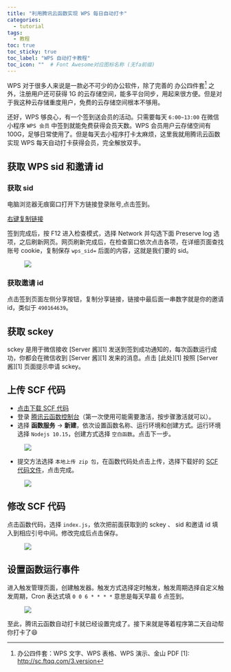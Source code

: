 ```yaml
---
title: "利用腾讯云函数实现 WPS 每日自动打卡"
categories:
  - tutorial
tags:
  - 教程
toc: true
toc_sticky: true
toc_label: "WPS 自动打卡教程"
toc_icon: ""  # Font Awesome对应图标名称 (无fa前缀)	
---
```

WPS 对于很多人来说是一款必不可少的办公软件，除了完善的 办公四件套[^1] 之外，注册用户还可获得 1G 的云存储空间，能多平台同步，用起来很方便。但是对于我这种云存储重度用户，免费的云存储空间根本不够用。

还好，WPS 够良心，有一个签到送会员的活动。只需要每天 `6:00~13:00` 在微信小程序 `WPS 会员` 中签到就能免费获得会员天数。WPS 会员用户云存储空间有 100G，足够日常使用了。但是每天去小程序打卡太麻烦，这里我就用腾讯云函数实现 WPS 每天自动打卡获得会员，完全解放双手。

## 获取 WPS sid 和邀请 id
### 获取 sid
电脑浏览器无痕窗口打开下方链接登录账号,点击签到。

[右键复制链接](https://zt.wps.cn/2018/clock_in?csource=pc_clock_oldactivity)

签到完成后，按 F12 进入检查模式，选择 Network 并勾选下面 Preserve log 选项，之后刷新网页。网页刷新完成后，在检查窗口依次点击各项，在详细页面查找账号 cookie，复制保存 `wps_sid=` 后面的内容，这就是我们要的 sid。

<figure> <a href="https://cdn.jsdelivr.net/gh/sunete/imghost/img20200520160509.png"><img src="https://cdn.jsdelivr.net/gh/sunete/imghost/img20200520160509.png"></a> </figure>

### 获取邀请 id
点击签到页面左侧分享按钮，复制分享链接，链接中最后面一串数字就是你的邀请 id，类似于 `490164639`。

## 获取 sckey
sckey 是用于微信接收 [Server 酱][1] 发送到签到成功通知的，每次函数运行成功，你都会在微信收到 [Server 酱][1] 发来的消息。点击 [此处][1] 按照 [Server 酱][1] 页面提示申请 sckey。

## <span id="jump">上传 SCF 代码</span>
- [点击下载 SCF 代码](https://haha.lanzous.com/ictxhlc)
- 登录 [腾讯云函数控制台](https://console.cloud.tencent.com/scf)（第一次使用可能需要激活，按步骤激活就可以）。
- 选择 **函数服务** → **新建**，依次设置函数名称、运行环境和创建方式。运行环境选择 `Nodejs 10.15`，创建方式选择 `空白函数`。点击下一步。

<figure> <a href="https://cdn.jsdelivr.net/gh/sunete/imghost/img20200520163156.png"><img src="https://cdn.jsdelivr.net/gh/sunete/imghost/img20200520163156.png"></a> </figure>

- 提交方法选择 `本地上传 zip 包`，在函数代码处点击上传，选择下载好的 [SCF 代码文件](#jump)，点击完成。

<figure> <a href="https://cdn.jsdelivr.net/gh/sunete/imghost/img20200520171027.png"><img src="https://cdn.jsdelivr.net/gh/sunete/imghost/img20200520171027.png"></a> </figure>

## 修改 SCF 代码
点击函数代码，选择 `index.js`，依次把前面获取到的 sckey 、 sid 和邀请 id 填入到相应引号中间。修改完成后点击保存。

<figure> <a href="https://cdn.jsdelivr.net/gh/sunete/imghost/img20200520165145.png"><img src="https://cdn.jsdelivr.net/gh/sunete/imghost/img20200520165145.png"></a> </figure>

## 设置函数运行事件
进入触发管理页面，创建触发器。触发方式选择定时触发，触发周期选择自定义触发周期，Cron 表达式填 `0 0 6 * * * *` 意思是每天早晨 6 点签到。

<figure> <a href="https://cdn.jsdelivr.net/gh/sunete/imghost/img20200520165948.png"><img src="https://cdn.jsdelivr.net/gh/sunete/imghost/img20200520165948.png"></a> </figure>

至此，腾讯云函数自动打卡就已经设置完成了。接下来就是等着程序第二天自动帮你打卡了:smile:


[^1]: 办公四件套：WPS 文字、WPS 表格、WPS 演示、金山 PDF
[1]: http://sc.ftqq.com/3.version